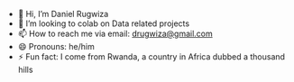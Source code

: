 - 👋 Hi, I’m Daniel Rugwiza
- 👀 I’m looking to colab on Data related projects
- 📫 How to reach me via email: drugwiza@gmail.com
- 😄 Pronouns: he/him
- ⚡ Fun fact: I come from Rwanda, a country in Africa dubbed a thousand hills
